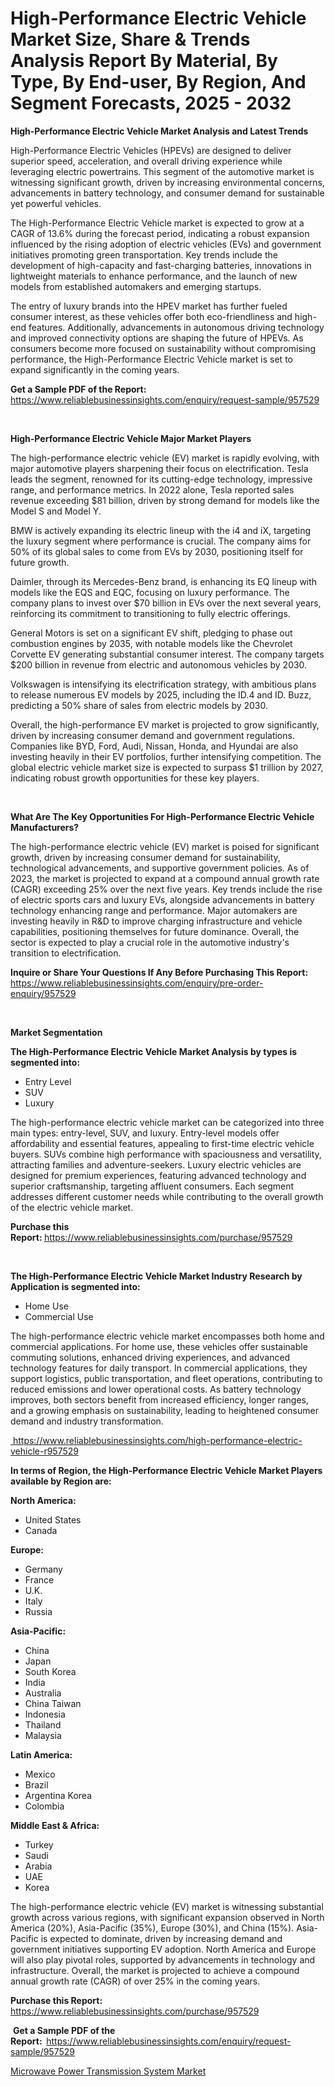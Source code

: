 <p><h1>High-Performance Electric Vehicle Market Size, Share & Trends Analysis Report By Material, By Type, By End-user, By Region, And Segment Forecasts, 2025 - 2032</h1></p><p><strong>High-Performance Electric Vehicle Market Analysis and Latest Trends</strong></p>
<p><p>High-Performance Electric Vehicles (HPEVs) are designed to deliver superior speed, acceleration, and overall driving experience while leveraging electric powertrains. This segment of the automotive market is witnessing significant growth, driven by increasing environmental concerns, advancements in battery technology, and consumer demand for sustainable yet powerful vehicles. </p><p>The High-Performance Electric Vehicle market is expected to grow at a CAGR of 13.6% during the forecast period, indicating a robust expansion influenced by the rising adoption of electric vehicles (EVs) and government initiatives promoting green transportation. Key trends include the development of high-capacity and fast-charging batteries, innovations in lightweight materials to enhance performance, and the launch of new models from established automakers and emerging startups.</p><p>The entry of luxury brands into the HPEV market has further fueled consumer interest, as these vehicles offer both eco-friendliness and high-end features. Additionally, advancements in autonomous driving technology and improved connectivity options are shaping the future of HPEVs. As consumers become more focused on sustainability without compromising performance, the High-Performance Electric Vehicle market is set to expand significantly in the coming years.</p></p>
<p><strong>Get a Sample PDF of the Report:&nbsp;</strong> <a href="https://www.reliablebusinessinsights.com/enquiry/request-sample/957529?utm_campaign=2190&utm_medium=2&utm_source=Github&utm_content=ia&utm_term=21032025&utm_id=high-performance-electric-vehicle">https://www.reliablebusinessinsights.com/enquiry/request-sample/957529</a></p>
<p>&nbsp;</p>
<p><strong>High-Performance Electric Vehicle Major Market Players</strong></p>
<p><p>The high-performance electric vehicle (EV) market is rapidly evolving, with major automotive players sharpening their focus on electrification. Tesla leads the segment, renowned for its cutting-edge technology, impressive range, and performance metrics. In 2022 alone, Tesla reported sales revenue exceeding $81 billion, driven by strong demand for models like the Model S and Model Y.</p><p>BMW is actively expanding its electric lineup with the i4 and iX, targeting the luxury segment where performance is crucial. The company aims for 50% of its global sales to come from EVs by 2030, positioning itself for future growth.</p><p>Daimler, through its Mercedes-Benz brand, is enhancing its EQ lineup with models like the EQS and EQC, focusing on luxury performance. The company plans to invest over $70 billion in EVs over the next several years, reinforcing its commitment to transitioning to fully electric offerings.</p><p>General Motors is set on a significant EV shift, pledging to phase out combustion engines by 2035, with notable models like the Chevrolet Corvette EV generating substantial consumer interest. The company targets $200 billion in revenue from electric and autonomous vehicles by 2030.</p><p>Volkswagen is intensifying its electrification strategy, with ambitious plans to release numerous EV models by 2025, including the ID.4 and ID. Buzz, predicting a 50% share of sales from electric models by 2030.</p><p>Overall, the high-performance EV market is projected to grow significantly, driven by increasing consumer demand and government regulations. Companies like BYD, Ford, Audi, Nissan, Honda, and Hyundai are also investing heavily in their EV portfolios, further intensifying competition. The global electric vehicle market size is expected to surpass $1 trillion by 2027, indicating robust growth opportunities for these key players.</p></p>
<p>&nbsp;</p>
<p><strong>What Are The Key Opportunities For High-Performance Electric Vehicle Manufacturers?</strong></p>
<p><p>The high-performance electric vehicle (EV) market is poised for significant growth, driven by increasing consumer demand for sustainability, technological advancements, and supportive government policies. As of 2023, the market is projected to expand at a compound annual growth rate (CAGR) exceeding 25% over the next five years. Key trends include the rise of electric sports cars and luxury EVs, alongside advancements in battery technology enhancing range and performance. Major automakers are investing heavily in R&D to improve charging infrastructure and vehicle capabilities, positioning themselves for future dominance. Overall, the sector is expected to play a crucial role in the automotive industry's transition to electrification.</p></p>
<p><strong>Inquire or Share Your Questions If Any Before Purchasing This Report:</strong> <a href="https://www.reliablebusinessinsights.com/enquiry/pre-order-enquiry/957529?utm_campaign=2190&utm_medium=2&utm_source=Github&utm_content=ia&utm_term=21032025&utm_id=high-performance-electric-vehicle">https://www.reliablebusinessinsights.com/enquiry/pre-order-enquiry/957529</a></p>
<p>&nbsp;</p>
<p><strong>Market Segmentation</strong></p>
<p><strong>The High-Performance Electric Vehicle Market Analysis by types is segmented into:</strong></p>
<p><ul><li>Entry Level</li><li>SUV</li><li>Luxury</li></ul></p>
<p><p>The high-performance electric vehicle market can be categorized into three main types: entry-level, SUV, and luxury. Entry-level models offer affordability and essential features, appealing to first-time electric vehicle buyers. SUVs combine high performance with spaciousness and versatility, attracting families and adventure-seekers. Luxury electric vehicles are designed for premium experiences, featuring advanced technology and superior craftsmanship, targeting affluent consumers. Each segment addresses different customer needs while contributing to the overall growth of the electric vehicle market.</p></p>
<p><strong>Purchase this Report:&nbsp;</strong><a href="https://www.reliablebusinessinsights.com/purchase/957529?utm_campaign=2190&utm_medium=2&utm_source=Github&utm_content=ia&utm_term=21032025&utm_id=high-performance-electric-vehicle">https://www.reliablebusinessinsights.com/purchase/957529</a></p>
<p>&nbsp;</p>
<p><strong>The High-Performance Electric Vehicle Market Industry Research by Application is segmented into:</strong></p>
<p><ul><li>Home Use</li><li>Commercial Use</li></ul></p>
<p><p>The high-performance electric vehicle market encompasses both home and commercial applications. For home use, these vehicles offer sustainable commuting solutions, enhanced driving experiences, and advanced technology features for daily transport. In commercial applications, they support logistics, public transportation, and fleet operations, contributing to reduced emissions and lower operational costs. As battery technology improves, both sectors benefit from increased efficiency, longer ranges, and a growing emphasis on sustainability, leading to heightened consumer demand and industry transformation.</p></p>
<p><a href="https://www.reliablebusinessinsights.com/high-performance-electric-vehicle-r957529?utm_campaign=2190&utm_medium=2&utm_source=Github&utm_content=ia&utm_term=21032025&utm_id=high-performance-electric-vehicle">&nbsp;https://www.reliablebusinessinsights.com/high-performance-electric-vehicle-r957529</a></p>
<p><strong>In terms of Region, the High-Performance Electric Vehicle Market Players available by Region are:</strong></p>
<p>
    <p> <strong> North America: </strong>
        <ul>
            <li>United States</li>
            <li>Canada</li>
        </ul>
        </p> 
    <p> <strong> Europe: </strong>
        <ul>
            <li>Germany</li>
            <li>France</li>
            <li>U.K.</li>
            <li>Italy</li>
            <li>Russia</li>
        </ul>
        </p> 
    <p> <strong> Asia-Pacific: </strong>
        <ul>
            <li>China</li>
            <li>Japan</li>
            <li>South Korea</li>
            <li>India</li>
            <li>Australia</li>
            <li>China Taiwan</li>
            <li>Indonesia</li>
            <li>Thailand</li>
            <li>Malaysia</li>
        </ul>
        </p> 
    <p> <strong> Latin America: </strong>
        <ul>
            <li>Mexico</li>
            <li>Brazil</li>
            <li>Argentina Korea</li>
            <li>Colombia</li>
        </ul>
        </p> 
    <p> <strong> Middle East & Africa: </strong>
        <ul>
            <li>Turkey</li>
            <li>Saudi</li>
            <li>Arabia</li>
            <li>UAE</li>
            <li>Korea</li>
        </ul>
    </p>
    </p>
<p><p>The high-performance electric vehicle (EV) market is witnessing substantial growth across various regions, with significant expansion observed in North America (20%), Asia-Pacific (35%), Europe (30%), and China (15%). Asia-Pacific is expected to dominate, driven by increasing demand and government initiatives supporting EV adoption. North America and Europe will also play pivotal roles, supported by advancements in technology and infrastructure. Overall, the market is projected to achieve a compound annual growth rate (CAGR) of over 25% in the coming years.</p></p>
<p><strong>Purchase this Report: </strong><a href="https://www.reliablebusinessinsights.com/purchase/957529?utm_campaign=2190&utm_medium=2&utm_source=Github&utm_content=ia&utm_term=21032025&utm_id=high-performance-electric-vehicle">https://www.reliablebusinessinsights.com/purchase/957529</a></p>
<p>&nbsp;<strong>Get a Sample PDF of the Report:&nbsp;&nbsp;</strong><a href="https://www.reliablebusinessinsights.com/enquiry/request-sample/957529?utm_campaign=2190&utm_medium=2&utm_source=Github&utm_content=ia&utm_term=21032025&utm_id=high-performance-electric-vehicle">https://www.reliablebusinessinsights.com/enquiry/request-sample/957529</a></p>
<p><strong></strong></p>
<p><p><a href="https://github.com/AshrafKhan865/Market-Research-Report-List-1/blob/main/microwave-power-transmission-system-market.md?utm_campaign=2190&utm_medium=2&utm_source=Github&utm_content=ia&utm_term=21032025&utm_id=high-performance-electric-vehicle">Microwave Power Transmission System Market</a></p></p>
